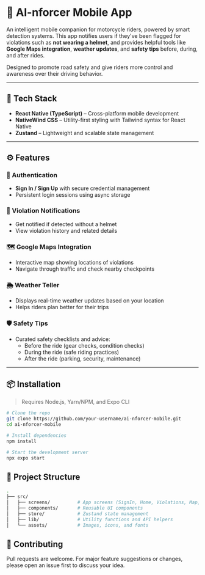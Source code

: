 # 📱 AI-nforcer Mobile App

An intelligent mobile companion for motorcycle riders, powered by smart detection systems. This app notifies users if they've been flagged for violations such as **not wearing a helmet**, and provides helpful tools like **Google Maps integration**, **weather updates**, and **safety tips** before, during, and after rides.

Designed to promote road safety and give riders more control and awareness over their driving behavior.

---

## 🚀 Tech Stack

- **React Native (TypeScript)** – Cross-platform mobile development
- **NativeWind CSS** – Utility-first styling with Tailwind syntax for React Native
- **Zustand** – Lightweight and scalable state management

---

## ⚙️ Features

### 🔐 Authentication
- **Sign In / Sign Up** with secure credential management
- Persistent login sessions using async storage

### 🚨 Violation Notifications
- Get notified if detected without a helmet
- View violation history and related details

### 🗺️ Google Maps Integration
- Interactive map showing locations of violations
- Navigate through traffic and check nearby checkpoints

### 🌦️ Weather Teller
- Displays real-time weather updates based on your location
- Helps riders plan better for their trips

### 🛡️ Safety Tips
- Curated safety checklists and advice:
  - Before the ride (gear checks, condition checks)
  - During the ride (safe riding practices)
  - After the ride (parking, security, maintenance)

---

## 📦 Installation

> Requires Node.js, Yarn/NPM, and Expo CLI

```bash
# Clone the repo
git clone https://github.com/your-username/ai-nforcer-mobile.git
cd ai-nforcer-mobile

# Install dependencies
npm install

# Start the development server
npx expo start
```
## 📁 Project Structure
```bash
.
├── src/
│   ├── screens/          # App screens (SignIn, Home, Violations, Map, etc.)
│   ├── components/       # Reusable UI components
│   ├── store/            # Zustand state management
│   ├── lib/              # Utility functions and API helpers
│   └── assets/           # Images, icons, and fonts
```
## 🤝 Contributing
Pull requests are welcome. For major feature suggestions or changes, please open an issue first to discuss your idea.
